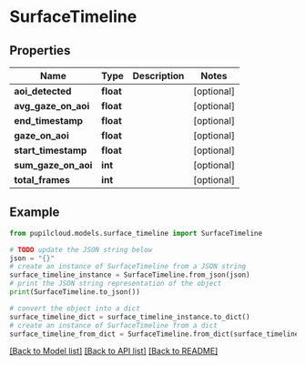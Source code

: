 # SurfaceTimeline


## Properties

Name | Type | Description | Notes
------------ | ------------- | ------------- | -------------
**aoi_detected** | **float** |  | [optional] 
**avg_gaze_on_aoi** | **float** |  | [optional] 
**end_timestamp** | **float** |  | [optional] 
**gaze_on_aoi** | **float** |  | [optional] 
**start_timestamp** | **float** |  | [optional] 
**sum_gaze_on_aoi** | **int** |  | [optional] 
**total_frames** | **int** |  | [optional] 

## Example

```python
from pupilcloud.models.surface_timeline import SurfaceTimeline

# TODO update the JSON string below
json = "{}"
# create an instance of SurfaceTimeline from a JSON string
surface_timeline_instance = SurfaceTimeline.from_json(json)
# print the JSON string representation of the object
print(SurfaceTimeline.to_json())

# convert the object into a dict
surface_timeline_dict = surface_timeline_instance.to_dict()
# create an instance of SurfaceTimeline from a dict
surface_timeline_from_dict = SurfaceTimeline.from_dict(surface_timeline_dict)
```
[[Back to Model list]](../README.md#documentation-for-models) [[Back to API list]](../README.md#documentation-for-api-endpoints) [[Back to README]](../README.md)


